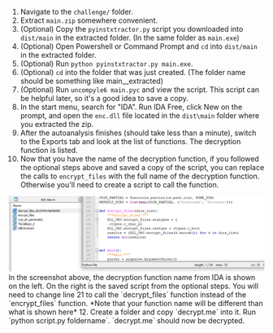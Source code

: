 1. Navigate to the `challenge/` folder.
3. Extract `main.zip` somewhere convenient.
4. (Optional) Copy the `pyinstxtractor.py` script you downloaded into `dist/main` in the extracted folder. (In the same folder as `main.exe`)
5. (Optional) Open Powershell or Command Prompt and `cd` into `dist/main` in the extracted folder.
6. (Optional) Run `python pyinstxtractor.py main.exe`.
7. (Optional) `cd` into the folder that was just created. (The folder name should be something like main__extracted)
8. (Optional) Run `uncompyle6 main.pyc` and view the script. This script can be helpful later, so it's a good idea to save a copy.
9. In the start menu, search for "IDA". Run IDA Free, click New on the prompt, and open the `enc.dll` file located in the `dist\main` folder where you extracted the zip.
10. After the autoanalysis finishes (should take less than a minute), switch to the Exports tab and look at the list of functions. The decryption function is listed.
11. Now that you have the name of the decryption function, if you followed the optional steps above and saved a copy of the script, you can replace the calls to `encrypt_files` with the full name of the decryption function. Otherwise you'll need to create a script to call the function.  
<img src = "./img/kings_ransom.png">  
In the screenshot above, the decryption function name from IDA is shown on the left. On the right is the saved script from the optional steps.  You will need to change line 21 to call the `decrypt_files` function instead of the `encrypt_files` function. *Note that your function name will be different than what is shown here*
12. Create a folder and copy `decrypt.me` into it. Run `python script.py foldername`. `decrypt.me` should now be decrypted.

